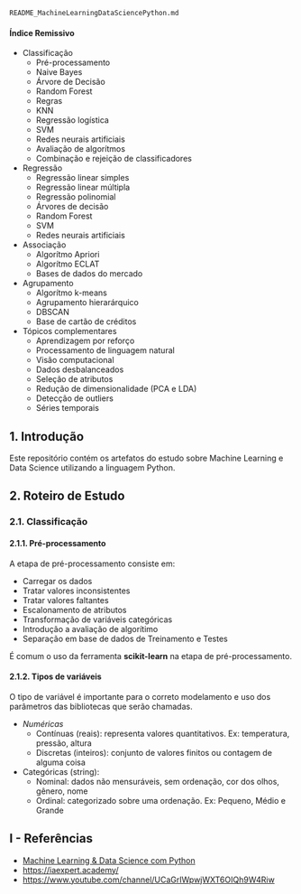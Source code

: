 `README_MachineLearningDataSciencePython.md`

#### Índice Remissivo

* Classificação
  * Pré-processamento
  * Naive Bayes
  * Árvore de Decisão
  * Random Forest
  * Regras
  * KNN
  * Regressão logística
  * SVM
  * Redes neurais artificiais
  * Avaliação de algorítmos
  * Combinação e rejeição de classificadores
* Regressão
  * Regressão linear simples
  * Regressão linear múltipla
  * Regressão polinomial
  * Árvores de decisão
  * Random Forest
  * SVM 
  * Redes neurais artificiais
* Associação
  * Algorítmo Apriori
  * Algorítmo ECLAT
  * Bases de dados do mercado
* Agrupamento
  * Algorítmo k-means
  * Agrupamento hierarárquico
  * DBSCAN
  * Base de cartão de créditos
* Tópicos complementares
  * Aprendizagem por reforço
  * Processamento de linguagem natural
  * Visão computacional
  * Dados desbalanceados
  * Seleção de atributos
  * Redução de dimensionalidade (PCA e LDA)
  * Detecção de outliers
  * Séries temporais

## 1. Introdução

Este repositório contém os artefatos do estudo sobre Machine Learning e Data Science utilizando a linguagem Python.

## 2. Roteiro de Estudo

### 2.1. Classificação

#### 2.1.1. Pré-processamento

A etapa de pré-processamento consiste em:
* Carregar os dados
* Tratar valores inconsistentes
* Tratar valores faltantes
* Escalonamento de atributos
* Transformação de variáveis categóricas
* Introdução a avaliação de algorítimo
* Separação em base de dados de Treinamento e Testes

É comum o uso da ferramenta **scikit-learn** na etapa de pré-processamento.

#### 2.1.2. Tipos de variáveis

O tipo de variável é importante para o correto modelamento e uso dos parâmetros das bibliotecas que serão chamadas.

* *Numéricas*
  * Contínuas (reais): representa valores quantitativos. Ex: temperatura, pressão, altura
  * Discretas (inteiros): conjunto de valores finitos ou contagem de alguma coisa
* Categóricas (string):
  * Nominal: dados não mensuráveis, sem ordenação, cor dos olhos, gênero, nome
  * Ordinal: categorizado sobre uma ordenação. Ex: Pequeno, Médio e Grande


## I - Referências

* [Machine Learning & Data Science com Python](https://www.udemy.com/course/machine-learning-e-data-science-com-python-y)
* https://iaexpert.academy/
* https://www.youtube.com/channel/UCaGrIWpwjWXT6OIQh9W4Riw